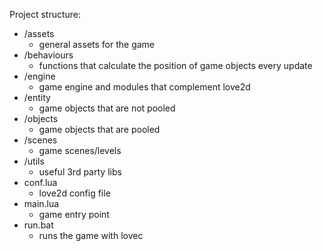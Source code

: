 Project structure:
* /assets
    - general assets for the game
* /behaviours
    - functions that calculate the position of game objects every update
* /engine
    - game engine and modules that complement love2d
* /entity
    - game objects that are not pooled
* /objects
    - game objects that are pooled
* /scenes
    - game scenes/levels
* /utils
    - useful 3rd party libs
* conf.lua
    - love2d config file
* main.lua
    - game entry point
* run.bat
    - runs the game with lovec